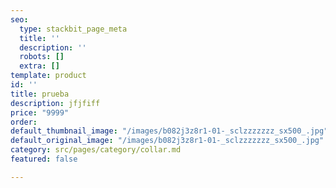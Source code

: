 ```yaml
---
seo:
  type: stackbit_page_meta
  title: ''
  description: ''
  robots: []
  extra: []
template: product
id: ''
title: prueba
description: jfjfiff
price: "9999"
order: 
default_thumbnail_image: "/images/b082j3z8r1-01-_sclzzzzzzz_sx500_.jpg"
default_original_image: "/images/b082j3z8r1-01-_sclzzzzzzz_sx500_.jpg"
category: src/pages/category/collar.md
featured: false

---
```


